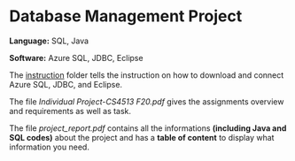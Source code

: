 # Database  Management Project
**Language:** SQL, Java

**Software:** Azure SQL, JDBC, Eclipse 

The [instruction]([https://github.com/khuechuong/database_management_project/tree/main/instructions](https://github.com/khuechuong/database_management_project/tree/main/Software%20IDE%20install%20and%20setup%20instructions)) folder tells the instruction on how to download and connect Azure SQL, JDBC, and Eclipse.

The file _Individual Project-CS4513 F20.pdf_ gives the assignments overview and requirements as well as task.

The file _project_report.pdf_ contains all the informations **(including Java and SQL codes)** about the project and has a **table of content** to display what information you need.
